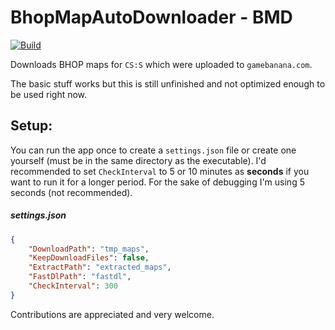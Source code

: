 ﻿# BhopMapAutoDownloader - BMD
[![Build](https://github.com/Jonesoez/BhopMapAutoDownloader/actions/workflows/build.yml/badge.svg?branch=master)](https://github.com/Jonesoez/BhopMapAutoDownloader/actions/workflows/build.yml)

Downloads BHOP maps for `CS:S` which were uploaded to `gamebanana.com`. 

The basic stuff works but this is still unfinished and not optimized enough to be used right now.

## Setup:
You can run the app once to create a `settings.json` file or create one yourself (must be in the same directory as the executable). I'd recommended to set `CheckInterval` to 5 or 10 minutes as **seconds** if you want to run it for a longer period. For the sake of debugging I'm using 5 seconds (not recommended).

##### settings.json
```json
{
	"DownloadPath": "tmp_maps",
    "KeepDownloadFiles": false,
    "ExtractPath": "extracted_maps",
    "FastDlPath": "fastdl",
    "CheckInterval": 300
}
```

Contributions are appreciated and very welcome.

